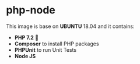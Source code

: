 # php-node
This image is base on **UBUNTU** 18.04 and it contains:
- **PHP 7.2** 🐘
- **Composer** to install PHP packages
- **PHPUnit** to run Unit Tests
- **Node JS** 
